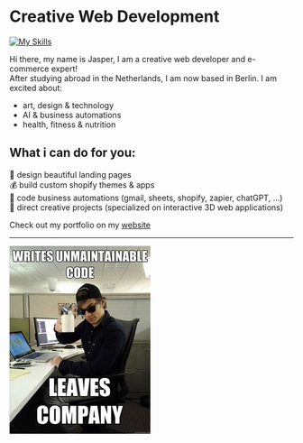 # Creative Web Development
[![My Skills](https://skillicons.dev/icons?i=js,react,threejs,blender,p5js,photoshop,html,css,tailwind,solidity,r,ableton)](https://skillicons.dev)

Hi there, my name is Jasper, I am a creative web developer and e-commerce expert!  
After studying abroad in the Netherlands, I am now based in Berlin. 
I am excited about:

- art, design & technology
- AI & business automations
- health, fitness & nutrition
  
## What i can do for you:  
  
  🎨 design beautiful landing pages  
  💰 build custom shopify themes & apps  
  🤖 code business automations (gmail, sheets, shopify, zapier, chatGPT, ...)  
  📝 direct creative projects  (specialized on interactive 3D web applications)

Check out my portfolio on my [website](https://dankylabs.com)

---
![programmer humor](code.jpg)
